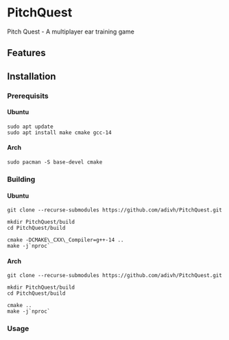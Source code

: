 # PitchQuest
Pitch Quest - A multiplayer ear training game

## Features

## Installation

### Prerequisits

#### Ubuntu

```
sudo apt update
sudo apt install make cmake gcc-14
```

#### Arch

```
sudo pacman -S base-devel cmake
```

### Building

#### Ubuntu
```
git clone --recurse-submodules https://github.com/adivh/PitchQuest.git

mkdir PitchQuest/build
cd PitchQuest/build

cmake -DCMAKE\_CXX\_Compiler=g++-14 ..
make -j`nproc`
```

#### Arch
```
git clone --recurse-submodules https://github.com/adivh/PitchQuest.git

mkdir PitchQuest/build
cd PitchQuest/build

cmake ..
make -j`nproc`
```

### Usage
